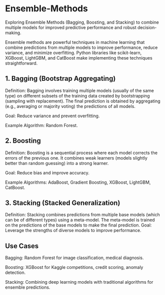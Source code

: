 # Ensemble-Methods
Exploring Ensemble Methods (Bagging, Boosting, and Stacking) to combine multiple models for improved predictive performance and robust decision-making.

Ensemble methods are powerful techniques in machine learning that combine predictions from multiple models to improve performance, reduce variance, and minimize overfitting. Python libraries like scikit-learn, XGBoost, LightGBM, and CatBoost make implementing these techniques straightforward.

## 1. Bagging (Bootstrap Aggregating)
Definition: Bagging involves training multiple models (usually of the same type) on different subsets of the training data created by bootstrapping (sampling with replacement). The final prediction is obtained by aggregating (e.g., averaging or majority voting) the predictions of all models.

Goal: Reduce variance and prevent overfitting.

Example Algorithm: Random Forest.

## 2. Boosting
Definition: Boosting is a sequential process where each model corrects the errors of the previous one. It combines weak learners (models slightly better than random guessing) into a strong learner.

Goal: Reduce bias and improve accuracy.

Example Algorithms: AdaBoost, Gradient Boosting, XGBoost, LightGBM, CatBoost.

## 3. Stacking (Stacked Generalization)
Definition: Stacking combines predictions from multiple base models (which can be of different types) using a meta-model. The meta-model is trained on the predictions of the base models to make the final prediction. Goal: Leverage the strengths of diverse models to improve performance.

## Use Cases
Bagging: Random Forest for image classification, medical diagnosis.

Boosting: XGBoost for Kaggle competitions, credit scoring, anomaly detection.

Stacking: Combining deep learning models with traditional algorithms for ensemble predictions.

